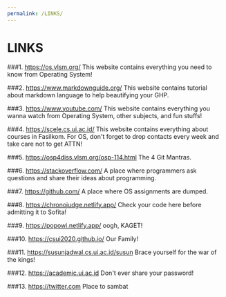 ```yaml
---
permalink: /LINKS/
---
```

# LINKS
###1. https://os.vlsm.org/
This website contains everything you need to know from Operating System!

###2. https://www.markdownguide.org/
This website contains tutorial about markdown language to help beautifying your GHP.

###3. https://www.youtube.com/
This website contains everything you wanna watch from Operating System, other subjects, and fun stuffs!

###4. https://scele.cs.ui.ac.id/
This website contains everything about courses in Fasilkom. For OS, don't forget to drop contacts every week and take care not to get ATTN!

###5. https://osp4diss.vlsm.org/osp-114.html
The 4 Git Mantras.

###6. https://stackoverflow.com/
A place where programmers ask questions and share their ideas about programming.

###7. https://github.com/
A place where OS assignments are dumped.

###8. https://chronojudge.netlify.app/
Check your code here before admitting it to Sofita!

###9. https://popowi.netlify.app/
oogh, KAGET!

###10. https://csui2020.github.io/
Our Family!

###11. https://susunjadwal.cs.ui.ac.id/susun
Brace yourself for the war of the kings!

###12. https://academic.ui.ac.id
Don't ever share your password!

###13. https://twitter.com
Place to sambat
